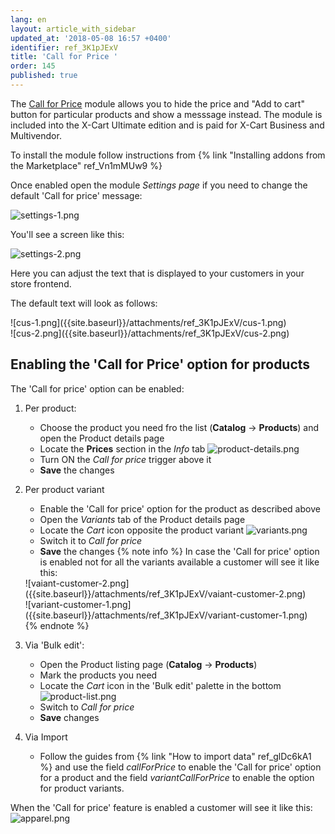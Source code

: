 ```yaml
---
lang: en
layout: article_with_sidebar
updated_at: '2018-05-08 16:57 +0400'
identifier: ref_3K1pJExV
title: 'Call for Price '
order: 145
published: true
---
```

The [Call for Price](https://market.x-cart.com/addons/call-for-price.html "Call for Price Module") module allows you to hide the price and "Add to cart" button for particular products and show a messsage instead. The module is included into the X-Cart Ultimate edition and is paid for X-Cart Business and Multivendor.

To install the module follow instructions from {% link "Installing addons from the Marketplace" ref_Vn1mMUw9 %}

Once enabled open the module _Settings page_ if you need to change the default 'Call for price' message:

![settings-1.png]({{site.baseurl}}/attachments/ref_3K1pJExV/settings-1.png)

You'll see a screen like this:

![settings-2.png]({{site.baseurl}}/attachments/ref_3K1pJExV/settings-2.png)

Here you can adjust the text that is displayed to your customers in your store frontend. 

The default text will look as follows:

<div class="ui stackable two column grid">
  <div class="column" markdown="span">![cus-1.png]({{site.baseurl}}/attachments/ref_3K1pJExV/cus-1.png)</div>
  <div class="column" markdown="span">![cus-2.png]({{site.baseurl}}/attachments/ref_3K1pJExV/cus-2.png)</div>
</div>

## Enabling the 'Call for Price' option for products

The 'Call for price' option can be enabled:

1. Per product:
   * Choose the product you need fro the list (**Catalog** -> **Products**) and open the Product details page 
   * Locate the **Prices** section in the _Info_ tab 
   ![product-details.png]({{site.baseurl}}/attachments/ref_3K1pJExV/product-details.png)
   * Turn ON the _Call for price_ trigger above it
   * **Save** the changes
   
2. Per product variant
   * Enable the 'Call for price' option for the product as described above
   * Open the _Variants_ tab of the Product details page
   * Locate the _Cart_ icon opposite the product variant
   ![variants.png]({{site.baseurl}}/attachments/ref_3K1pJExV/variants.png)
   * Switch it to _Call for price_
   * **Save** the changes
   {% note info %}
   In case the 'Call for price' option is enabled not for all the variants available a customer will see it like this:
   <div class="ui stackable two column grid">
    <div class="column" markdown="span">![vaiant-customer-2.png]({{site.baseurl}}/attachments/ref_3K1pJExV/vaiant-customer-2.png)</div>
    <div class="column" markdown="span">![variant-customer-1.png]({{site.baseurl}}/attachments/ref_3K1pJExV/variant-customer-1.png)</div>
   </div>
   {% endnote %}
   
3. Via 'Bulk edit':
   * Open the Product listing page (**Catalog** -> **Products**)
   * Mark the products you need
   * Locate the _Cart_ icon in the 'Bulk edit' palette in the bottom
   ![product-list.png]({{site.baseurl}}/attachments/ref_3K1pJExV/product-list.png)
   * Switch to _Call for price_ 
   * **Save** changes

4. Via Import
   * Follow the guides from {% link "How to import data" ref_glDc6kA1 %} and use the field _callForPrice_ to enable the 'Call for price' option for a product and the field _variantCallForPrice_ to enable the option for product variants.
   
   
When the 'Call for price' feature is enabled a customer will see it like this:
   ![apparel.png]({{site.baseurl}}/attachments/ref_3K1pJExV/apparel.png)
